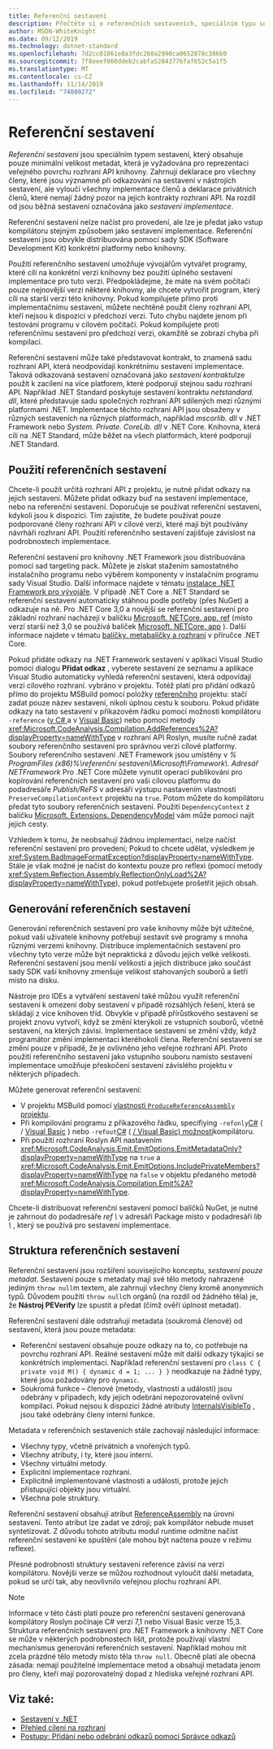 ```yaml
---
title: Referenční sestavení
description: Přečtěte si o referenčních sestaveních, speciálním typu sestavení v rozhraní .NET, která obsahují pouze plochu veřejného rozhraní API knihovny.
author: MSDN-WhiteKnight
ms.date: 09/12/2019
ms.technology: dotnet-standard
ms.openlocfilehash: 7d2cc01861e8a3fdc260a2990ca0652878c386b0
ms.sourcegitcommit: 7f8eeef060ddeb2cabfa52843776faf652c5a1f5
ms.translationtype: MT
ms.contentlocale: cs-CZ
ms.lasthandoff: 11/14/2019
ms.locfileid: "74089272"
---
```

# <a name="reference-assemblies"></a>Referenční sestavení

*Referenční sestavení* jsou speciálním typem sestavení, který obsahuje pouze minimální velikost metadat, která je vyžadována pro reprezentaci veřejného povrchu rozhraní API knihovny. Zahrnují deklarace pro všechny členy, které jsou významné při odkazování na sestavení v nástrojích sestavení, ale vyloučí všechny implementace členů a deklarace privátních členů, které nemají žádný pozor na jejich kontrakty rozhraní API. Na rozdíl od jsou běžná sestavení označována jako *sestavení implementace*.

Referenční sestavení nelze načíst pro provedení, ale lze je předat jako vstup kompilátoru stejným způsobem jako sestavení implementace. Referenční sestavení jsou obvykle distribuována pomocí sady SDK (Software Development Kit) konkrétní platformy nebo knihovny.

Použití referenčního sestavení umožňuje vývojářům vytvářet programy, které cílí na konkrétní verzi knihovny bez použití úplného sestavení implementace pro tuto verzi. Předpokládejme, že máte na svém počítači pouze nejnovější verzi některé knihovny, ale chcete vytvořit program, který cílí na starší verzi této knihovny. Pokud kompilujete přímo proti implementačnímu sestavení, můžete nechtěně použít členy rozhraní API, kteří nejsou k dispozici v předchozí verzi. Tuto chybu najdete jenom při testování programu v cílovém počítači. Pokud kompilujete proti referenčnímu sestavení pro předchozí verzi, okamžitě se zobrazí chyba při kompilaci.

Referenční sestavení může také představovat kontrakt, to znamená sadu rozhraní API, která neodpovídají konkrétnímu sestavení implementace. Taková odkazovaná sestavení označovaná jako *sestavení kontraktu*lze použít k zacílení na více platforem, které podporují stejnou sadu rozhraní API. Například .NET Standard poskytuje sestavení kontraktu *netstandard. dll*, které představuje sadu společných rozhraní API sdílených mezi různými platformami .NET. Implementace těchto rozhraní API jsou obsaženy v různých sestaveních na různých platformách, například *mscorlib. dll* v .NET Framework nebo *System. Private. CoreLib. dll* v .NET Core. Knihovna, která cílí na .NET Standard, může běžet na všech platformách, které podporují .NET Standard.

## <a name="using-reference-assemblies"></a>Použití referenčních sestavení

Chcete-li použít určitá rozhraní API z projektu, je nutné přidat odkazy na jejich sestavení. Můžete přidat odkazy buď na sestavení implementace, nebo na referenční sestavení. Doporučuje se používat referenční sestavení, kdykoli jsou k dispozici. Tím zajistíte, že budete používat pouze podporované členy rozhraní API v cílové verzi, které mají být používány návrháři rozhraní API. Použití referenčního sestavení zajišťuje závislost na podrobnostech implementace.

Referenční sestavení pro knihovny .NET Framework jsou distribuována pomocí sad targeting pack. Můžete je získat stažením samostatného instalačního programu nebo výběrem komponenty v instalačním programu sady Visual Studio. Další informace najdete v tématu [instalace .NET Framework pro vývojáře](../../framework/install/guide-for-developers.md). V případě .NET Core a .NET Standard se referenční sestavení automaticky stáhnou podle potřeby (přes NuGet) a odkazuje na ně. Pro .NET Core 3,0 a novější se referenční sestavení pro základní rozhraní nacházejí v balíčku [Microsoft. NETCore. app. ref](https://www.nuget.org/packages/Microsoft.NETCore.App.Ref) (místo verzí starší než 3,0 se používá balíček [Microsoft. NETCore. app](https://www.nuget.org/packages/Microsoft.NETCore.App) ). Další informace najdete v tématu [balíčky, metabalíčky a rozhraní](../../core/packages.md) v příručce .NET Core.

Pokud přidáte odkazy na .NET Framework sestavení v aplikaci Visual Studio pomocí dialogu **Přidat odkaz** , vyberete sestavení ze seznamu a aplikace Visual Studio automaticky vyhledá referenční sestavení, která odpovídají verzi cílového rozhraní. vybráno v projektu. Totéž platí pro přidání odkazů přímo do projektu MSBuild pomocí položky [referenčního](/visualstudio/msbuild/common-msbuild-project-items#reference) projektu: stačí zadat pouze název sestavení, nikoli úplnou cestu k souboru. Pokud přidáte odkazy na tato sestavení v příkazovém řádku pomocí možnosti kompilátoru `-reference` ([v C# ](../../csharp/language-reference/compiler-options/reference-compiler-option.md) a v [Visual Basic](../../visual-basic/reference/command-line-compiler/reference.md)) nebo pomocí metody <xref:Microsoft.CodeAnalysis.Compilation.AddReferences%2A?displayProperty=nameWithType> v rozhraní API Roslyn, musíte ručně zadat soubory referenčního sestavení pro správnou verzi cílové platformy. Soubory referenčního sestavení .NET Framework jsou umístěny v *% ProgramFiles (x86)%\\referenční sestavení\\Microsoft\\Framework\\. Adresář NETFramework* Pro .NET Core můžete vynutit operaci publikování pro kopírování referenčních sestavení pro vaši cílovou platformu do podadresáře *Publish/ReFS* v adresáři výstupu nastavením vlastnosti `PreserveCompilationContext` projektu na `true`. Potom můžete do kompilátoru předat tyto soubory referenčních sestavení. Použití `DependencyContext` z balíčku [Microsoft. Extensions. DependencyModel](https://www.nuget.org/packages/Microsoft.Extensions.DependencyModel/) vám může pomoci najít jejich cesty.

Vzhledem k tomu, že neobsahují žádnou implementaci, nelze načíst referenční sestavení pro provedení; Pokud to chcete udělat, výsledkem je <xref:System.BadImageFormatException?displayProperty=nameWithType>. Stále je však možné je načíst do kontextu pouze pro reflexi (pomocí metody <xref:System.Reflection.Assembly.ReflectionOnlyLoad%2A?displayProperty=nameWithType>), pokud potřebujete prošetřit jejich obsah.

## <a name="generating-reference-assemblies"></a>Generování referenčních sestavení

Generování referenčních sestavení pro vaše knihovny může být užitečné, pokud vaši uživatelé knihovny potřebují sestavit své programy s mnoha různými verzemi knihovny. Distribuce implementačních sestavení pro všechny tyto verze může být nepraktická z důvodu jejich velké velikosti. Referenční sestavení jsou menší velikosti a jejich distribuce jako součást sady SDK vaší knihovny zmenšuje velikost stahovaných souborů a šetří místo na disku.

Nástroje pro IDEs a vytváření sestavení také můžou využít referenční sestavení k omezení doby sestavení v případě rozsáhlých řešení, která se skládají z více knihoven tříd. Obvykle v případě přírůstkového sestavení se projekt znovu vytvoří, když se změní kterýkoli ze vstupních souborů, včetně sestavení, na kterých závisí. Implementace sestavení se změní vždy, když programátor změní implementaci kteréhokoli člena. Referenční sestavení se změní pouze v případě, že je ovlivněno jeho veřejné rozhraní API. Proto použití referenčního sestavení jako vstupního souboru namísto sestavení implementace umožňuje přeskočení sestavení závislého projektu v některých případech.

Můžete generovat referenční sestavení:

- V projektu MSBuild pomocí [vlastnosti `ProduceReferenceAssembly` projektu](/visualstudio/msbuild/common-msbuild-project-properties).
- Při kompilování programu z příkazového řádku, specifiying `-refonly`[C#](../../csharp/language-reference/compiler-options/refonly-compiler-option.md) ( / [Visual Basic](../../visual-basic/reference/command-line-compiler/refonly-compiler-option.md) ) nebo `-refout`[C#](../../csharp/language-reference/compiler-options/refout-compiler-option.md) ( [ / Visual Basic) možnosti](../../visual-basic/reference/command-line-compiler/refout-compiler-option.md)kompilátoru.
- Při použití rozhraní Roslyn API nastavením <xref:Microsoft.CodeAnalysis.Emit.EmitOptions.EmitMetadataOnly?displayProperty=nameWithType> na `true` a <xref:Microsoft.CodeAnalysis.Emit.EmitOptions.IncludePrivateMembers?displayProperty=nameWithType> na `false` v objektu předaného metodě <xref:Microsoft.CodeAnalysis.Compilation.Emit%2A?displayProperty=nameWithType>.

Chcete-li distribuovat referenční sestavení pomocí balíčků NuGet, je nutné je zahrnout do podadresáře *ref \\* v adresáři Package místo v podadresáři *lib \\* , který se používá pro sestavení implementace.

## <a name="reference-assemblies-structure"></a>Struktura referenčních sestavení

Referenční sestavení jsou rozšíření souvisejícího konceptu, *sestavení pouze metadat*. Sestavení pouze s metadaty mají své tělo metody nahrazené jediným `throw null`m textem, ale zahrnují všechny členy kromě anonymních typů. Důvodem použití `throw null`ch orgánů (na rozdíl od žádného těla) je, že **Nástroj PEVerify** lze spustit a předat (čímž ověří úplnost metadat).

Referenční sestavení dále odstraňují metadata (soukromá členové) od sestavení, která jsou pouze metadata:

- Referenční sestavení obsahuje pouze odkazy na to, co potřebuje na povrchu rozhraní API. Reálné sestavení může mít další odkazy týkající se konkrétních implementací. Například referenční sestavení pro `class C { private void M() { dynamic d = 1; ... } }` neodkazuje na žádné typy, které jsou požadovány pro `dynamic`.
- Soukromá funkce – členové (metody, vlastnosti a události) jsou odebrány v případech, kdy jejich odebrání nepozorovatelně ovlivní kompilaci. Pokud nejsou k dispozici žádné atributy [InternalsVisibleTo](xref:System.Runtime.CompilerServices.InternalsVisibleToAttribute) , jsou také odebrány členy interní funkce.

Metadata v referenčních sestaveních stále zachovají následující informace:

- Všechny typy, včetně privátních a vnořených typů.
- Všechny atributy, i ty, které jsou interní.
- Všechny virtuální metody.
- Explicitní implementace rozhraní.
- Explicitně implementované vlastnosti a události, protože jejich přistupující objekty jsou virtuální.
- Všechna pole struktury.

Referenční sestavení obsahují atribut [ReferenceAssembly](xref:System.Runtime.CompilerServices.ReferenceAssemblyAttribute) na úrovni sestavení. Tento atribut lze zadat ve zdroji; pak kompilátor nebude muset syntetizovat. Z důvodu tohoto atributu modul runtime odmítne načíst referenční sestavení ke spuštění (ale mohou být načtena pouze v režimu reflexe).

Přesné podrobnosti struktury sestavení reference závisí na verzi kompilátoru. Novější verze se můžou rozhodnout vyloučit další metadata, pokud se určí tak, aby neovlivnilo veřejnou plochu rozhraní API.

> [!NOTE]
> Informace v této části platí pouze pro referenční sestavení generovaná kompilátory Roslyn počínaje C# verzí 7,1 nebo Visual Basic verze 15,3. Struktura referenčních sestavení pro .NET Framework a knihovny .NET Core se může v některých podrobnostech lišit, protože používají vlastní mechanismus generování referenčních sestavení. Například mohou mít zcela prázdné tělo metody místo těla `throw null`. Obecně platí ale obecná zásada: nemají použitelné implementace metod a obsahují metadata jenom pro členy, kteří mají pozorovatelný dopad z hlediska veřejné rozhraní API.

## <a name="see-also"></a>Viz také:

- [Sestavení v .NET](index.md)
- [Přehled cílení na rozhraní](/visualstudio/ide/visual-studio-multi-targeting-overview)
- [Postupy: Přidání nebo odebrání odkazů pomocí Správce odkazů](/visualstudio/ide/how-to-add-or-remove-references-by-using-the-reference-manager)
